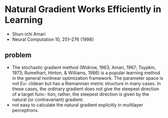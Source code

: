 # Natural Gradient Works Efficiently in Learning
* Shun-ichi Amari
* Neural Computation 10, 251–276 (1998)

## problem
* The stochastic gradient method (Widrow, 1963; Amari, 1967; Tsypkin, 1973;
Rumelhart, Hinton, & Williams, 1986) is a popular learning method in the
general nonlinear optimization framework. The parameter space is not Eu-
clidean but has a Riemannian metric structure in many cases. In these cases,
the ordinary gradient does not give the steepest direction of a target func-
tion; rather, the steepest direction is given by the natural (or contravariant)
gradient.
*  not easy to calculate the natural gradient explicitly in multilayer
perceptrons.
